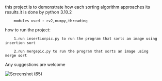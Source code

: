 
this project is to demonstrate how each sorting algorithm approaches its results.it is done by python 3.10.2 

		modules used : cv2,numpy,threading
how to run the project:	

		1.run insertionpic.py to run the program that sorts an image using insertion sort

		2.run mergepic.py to run the program that sorts an image using merge sort


Any suggestions are welcome


![Screenshot (65)](https://github.com/gmrpr321/image_sort/assets/94698751/e4de06f4-90e5-4440-b63a-0928423174d5)
